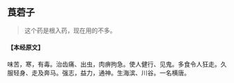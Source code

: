 ## 莨菪子

> 这个药是根入药，现在用的不多。

#### 【本经原文】
味苦，寒，有毒。治齿痛、出虫，肉痹拘急。使人健行、见鬼。多食令人狂走。久服轻身、走及奔马。强志，益力，通神。生海滨、川谷。一名横唐。